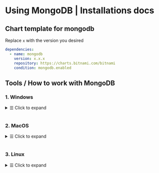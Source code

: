 # Using MongoDB | Installations docs

## Chart template for mongodb
Replace `x` with the version you desired
```yaml
dependencies:
  - name: mongodb
    version: x.x.x
    repository: https://charts.bitnami.com/bitnami
    condition: mongodb.enabled
```

## Tools / How to work with MongoDB
### 1. Windows
<details>
<summary><samp>&#9776;</samp> Click to expand </summary>
<br>

#### 1. Download the Database Tools MSI installer.
- Open the [MongoDB Download Center](https://www.mongodb.com/try/download/database-tools?tck=docs_databasetools), using the drop-down menu:
  - Select the `Windows x86_64` Platform
  - Select the msi Package
  - Click the Download button

#### 2. Run the MSI installer, during the install you may customize the installation directory.

#### 3. Make the DB Tools available in your PATH.
- Once you've installed the Database Tools, follow the instructions below to add the install directory to your system's PATH environment variable.:
  - Open the ` Control Panel` 
  - In the ` System and Security` category, click ` System` 
  - Click ` Advanced system settings` . The System Properties modal displays.
  - Click ` Environment Variables` 
  - In the ` System variables`  section, select ` Path`  and click `Edit` . The Edit environment variable modal displays.
  - Click ` New`  and `add the filepath to the location *where you installed the Database Tools*.
 

<br>
</details>

<br>

### 2. MacOS

<details>
<summary><samp>&#9776;</samp> Click to expand </summary>
<br>

> **Warning** Starting with MongoDB 4.4.1, [installing the MongoDB Server via Homebrew](https://www.mongodb.com/docs/manual/tutorial/install-mongodb-on-os-x/#std-label-install-with-homebrew) also installs the Database Tools. The following command will determine if the Database Tools are already installed on your system:
> ```bash
> brew list | grep mongodb-database-tools
> ```

#### 1. Install Homebrew.
macOS does not include the Homebrew brew package by default. Install brew: [Homebrew installation instructions](https://brew.sh/#install)

#### 2. Tap the MongoDB formula.
In your macOS Terminal, run the following command to download the official 
[MongoDB Homebrew formulae](https://github.com/mongodb/homebrew-brew) for MongoDB and the Database Tools:
```ruby
brew tap mongodb/brew
```

#### 3. Install the MongoDB Database Tools.
In your macOS Terminal, run the following command to install the MongoDB Database Tools:
```ruby
brew install mongodb-database-tools
```

> Once installed, you can later update the Database Tools with:
> ```ruby
> brew upgrade mongodb-database-tools
> ```

<br>
</details>

<br>

### 3. Linux

<details>
<summary><samp>&#9776;</samp> Click to expand </summary>

<br>

The MongoDB Database Tools can be installed with your Linux distribution's package manger or downloaded as a .tgz archive. Select the appropriate tab based on your Linux distribution and desired package from the tabs below:

- To install the `.deb package` on Ubuntu and Debian, click the DEB Package tab.
- To install the `.rpm package` on RHEL / CentOS / SUSE, click the RPM Package tab.
- To install the `.tgz` tarball, click the TGZ Archive tab.

`.deb package`
> **Warning** If you have already installed the MongoDB Server via your system's package manager, you likely already have the Database Tools installed. The following command will determine if the Database Tools are already installed on your system:
> ```ruby
> sudo dpkg -l mongodb-database-tools
> ```
#### 1. Download the Database Tools `.deb package`
Open the [MongoDB Download Center](https://www.mongodb.com/try/download/database-tools?tck=docs_databasetools). Using the drop-down menu:
- Select your Linux Platform and Architecture
- Select the deb Package
- Click the Download button

> If installing on a headless, click `Copy Link` then use a command line tool such as `wget` or `curl` to download the `.deb` directly on your Linux system.

#### 2. Install the downloaded package.
Navigate to the directory containing the downloaded .deb package, then run the following command to install the Database Tools using the apt package manager:
```ruby
sudo apt install ./mongodb-database-tools-*-100.7.1.deb
```

<br>

`.RPM package`
> **Warning** If you have already installed the MongoDB Server via your system's package manager, you likely already have the Database Tools installed. The following command will determine if the Database Tools are already installed on your system:
> ```ruby
> sudo yum list installed mongodb-database-tools
> ```
#### 1. Download the Database Tools .rpm package.
Open the 
[MongoDB Download Center](https://www.mongodb.com/try/download/database-tools?tck=docs_databasetools)
. Using the drop-down menu on the right-hand side of the page:

Select your Linux Platform and Architecture

Select the rpm Package

Click the Download button

If installing on a headless Linux system, click Copy Link to the right of the Download button to copy the download link, then use a command line tool such as wget or curl to download the .rpm directly on your Linux system.

2
Install the downloaded package.
Navigate to the directory containing the downloaded .rpm package, then run the following command to install the Database Tools using the yum package manager:

sudo yum install -y mongodb-database-tools-*-100.7.1.rpm

<!--
### 1. Configuration:
- `Chart.yaml` (add dependencies)
 ```yaml
apiVersion: v2
name: demo-app
description: A Helm chart for Kubernetes

# A chart can be either an 'application' or a 'library' chart.
#
# Application charts are a collection of templates that can be packaged into versioned archives
# to be deployed.
#
# Library charts provide useful utilities or functions for the chart developer. They're included as
# a dependency of application charts to inject those utilities and functions into the rendering
# pipeline. Library charts do not define any templates and therefore cannot be deployed.
type: application

# This is the chart version. This version number should be incremented each time you make changes
# to the chart and its templates, including the app version.
# Versions are expected to follow Semantic Versioning (https://semver.org/)
version: 0.1.0

# This is the version number of the application being deployed. This version number should be
# incremented each time you make changes to the application. Versions are not expected to
# follow Semantic Versioning. They should reflect the version the application is using.
# It is recommended to use it with quotes.
appVersion: "1.16.0"

dependencies:
#  - name: mariadb
#    version: 9.7.0
#    repository: https://charts.bitnami.com/bitnami
#    condition: mariadb.enabled
  - name: mongodb
    version: 10.28.6
    repository: https://charts.bitnami.com/bitnami
    condition: mongodb.enabled
```

<br>

- `values.yaml` (config)
```yaml
# Default values for demo-app.
# This is a YAML-formatted file.
# Declare variables to be passed into your templates.

replicaCount: 1

image:
  repository: nnbaocuong99/demo-gitlabci
  pullPolicy: Always
  # Overrides the image tag whose default is the chart appVersion.
  tag: "1.0"

imagePullSecrets: []
nameOverride: ""
fullnameOverride: ""

serviceAccount:
  # Specifies whether a service account should be created
  create: true
  # Annotations to add to the service account
  annotations: {}
  # The name of the service account to use.
  # If not set and create is true, a name is generated using the fullname template
  name: ""

podAnnotations: {}

podSecurityContext: {}
  # fsGroup: 2000

securityContext: {}
  # capabilities:
  #   drop:
  #   - ALL
  # readOnlyRootFilesystem: true
  # runAsNonRoot: true
  # runAsUser: 1000

service:
  type: NodePort
  port: 80

ingress:
  enabled: false
  className: ""
  annotations: {}
    # kubernetes.io/ingress.class: nginx
    # kubernetes.io/tls-acme: "true"
  hosts:
    - host: chart-example.local
      paths:
        - path: /
          pathType: ImplementationSpecific
  tls: []
  #  - secretName: chart-example-tls
  #    hosts:
  #      - chart-example.local

resources:
  # We usually recommend not to specify default resources and to leave this as a conscious
  # choice for the user. This also increases chances charts run on environments with little
  # resources, such as Minikube. If you do want to specify resources, uncomment the following
  # lines, adjust them as necessary, and remove the curly braces after 'resources:'.
  limits:
    cpu: 100m
    memory: 128Mi
  requests:
    cpu: 100m
    memory: 128Mi

autoscaling:
  enabled: false
  minReplicas: 1
  maxReplicas: 100
  targetCPUUtilizationPercentage: 80
  # targetMemoryUtilizationPercentage: 80

nodeSelector: {}

tolerations: []

affinity: {}

mongodb:
  enabled: true
  nameOverride: "mongodb"
  fullnameOverride: "mongodb"
  architecture: "standalone"
  auth:
    rootUser: "admin"
    rootPassword: "erdG8qxerVfMPxTd8VHs"
  service:
    type: NodePort
    nodePort: 32368
  persistence:
    enabled: false
    #existingClaim: "pvc-my-nextpay-tech-mongodb"
# mariadb:
#   enabled: true
#   image:
#     debug: true
#   nameOverride: "mariadb"
#   fullnameOverride: "mariadb"
#   architecture: "standalone"
#   auth:
#     rootPassword: "44Xb7YDFgKHgp7kYLXzb"
#     password: "rL43Ydk8DmYUKYmurML3"
#   primary:
#     resources:
#       requests:
#         cpu: "1000m"
#         memory: "1536Mi"
#       limits:
#         cpu: "1000m"
#         memory: "1536Mi"
#     nodeSelector:
#       kubernetes.io/hostname: payment-node15
#     tolerations:
#       - key: "vn.nextpay/pod"
#         operator: "Equal"
#         value: "storage"
#         effect: "NoSchedule"
#     service:
#       type: NodePort
#       nodePort: 32268
#     persistence:
#       enabled: true
#       existingClaim: "pvc-my-nextpay-tech-mariadb"
#   volumePermissions:
#     enabled: true
```
### Commit it on ArgoCd
![image](https://github.com/nnbaocuong99/Database/assets/100349044/4755f8cf-92c2-441f-b480-45a317eb8e7e)

### `Dump` and `Restore` data MongoDB
Assuming that we have a remote MongoDB machine running and wish to create a snapshot of that database on a local machine, this can be done using the mongodump command on the primary node. We just need to indicate the host and port number (the default is port 27017) for the remote server, and provide some argument parameters like the name of the database, our user name, and our password. Finally, we indicate the dump directory we want to create the snapshot in.

```ruby
mongodump -h sample.mongodbhost.com:27017 -d DATABASE_NAME -u USER_NAME -p SAMPLE_PASSWORD -o ~/Desktop
```

One of the best practices of backing up large databases is splitting them up. You can pass a query into mongodump using the --query parameter so that you, in case of a failure, are able to use some kind of timestamp/ordering field in your collection to resume the backup process.

In order to restore a database with a saved snapshot, we just have to use the mongorestore command. It restores data by connecting to a running mongod directly. You can limit the output from the database by running restore in quiet mode using the --quiet option. Once more, we provide the MongoDB host and port, along with the user name, database name, and password. Finally, we provide the output directory.

```ruby
mongorestore --host sample.mongohost.com --port 27017 --username USER_NAME --password SAMPLE_PASSWORD --db DATABASE_NAME .
```
MongoDB enables users to back up and restore their databases. A database can be backed up and restored using either MongoDB backup and restore utilities or the cloud database platform MongoDB Atlas.



<!--
### How to Back Up and Restore MongoDB
<details>
<summary><samp>&#9776;</samp> click to expand <Back Up and Restore MongoDB> </summary>
<br>

#### 1. This repo will cover the following:
- Back up and restore with the [MongoDB tools](https://www.mongodb.com/docs/manual/tutorial/backup-and-restore-tools/?_ga=2.156187707.1254817124.1686623984-2025668380.1686623984)
- Back up and restore using [MongoDB Atlas](https://www.mongodb.com/docs/manual/core/backups/?_ga=2.156187707.1254817124.1686623984-2025668380.1686623984#back-up-with-atlas)
- Best practices for Backup and Restore
- The difference between logical and physical backups in MongoDB
- An example of how to back up and restore using both the MongoDB tools and MongoDB Atlas

<br>

#### 2. The MongoDB Backup and Restore Tool
The MongoDB Backup and Restore Tool allows you to encapsulate the state of a cluster and return to that state at any time. This helps protect you from data loss, as you can restore a database to a MongoDB instance using a created copy of that instance. Backups created with plain MongoDB Backup and Restore tools are logical backups, and they make use of the [BSON data type](https://www.mongodb.com/docs/manual/reference/bson-types/?_ga=2.202381713.1254817124.1686623984-2025668380.1686623984). MongoDB Atlas can work with both logical and physical backups.

<br>
  
#### 3. MongoDB Atlas Backup and Restore
MongoDB Atlas allows the user to create backups using the [cloud backup system](https://docs.atlas.mongodb.com/backup/cloud-backup/overview/?_ga=2.195385004.1254817124.1686623984-2025668380.1686623984). MongoDB Cloud Backups are created using the native snapshot functionality of the cluster’s cloud service provider.

MongoDB Atlas supports cloud backups for clusters served on the following hosting platforms:
- Google Cloud Platform (GCP)
- Amazon Web Services (AWS)
- Microsoft Azure

The [restore function](https://docs.atlas.mongodb.com/backup/cloud-backup/restore/?_ga=2.195385004.1254817124.1686623984-2025668380.1686623984) in MongoDB Atlas lets the user restore to either a replica set or a sharded cluster, as long as the destination uses the same encryption provider as the snapshot cluster of origin. The target cluster must also be using either the same version of MongoDB or a newer version than the snapshot cluster. [Legacy backups](https://docs.atlas.mongodb.com/backup/legacy-backup/overview/?_ga=2.121075336.1254817124.1686623984-2025668380.1686623984) are supported but deprecated.

The MongoDB Atlas backup feature incrementally backs up the data in a specified cluster, and you can restore from these snapshots or from any point in time within the past 24 hours. [The cloud backup and cloud restore functions](https://docs.atlas.mongodb.com/backup/cloud-backup/restore/?_ga=2.199014063.1254817124.1686623984-2025668380.1686623984) remain the preferred method of managing backups.

<br>

#### 4. MongoDB Backup and Restore Best Practices

There are some best practices you should follow when using the MongoDB backup and restore services for your MongoDB clusters.
- MongoDB uses both regular JSON and Binary JSON (BSON) file formats. It’s better to use BSON when backing up and restoring. While JSON is easy to work with, it doesn’t support all of the data types that BSON supports, and it may lead to the loss of fidelity.

- You don’t need to explicitly create a MongoDB database, as it will be automatically created when you specify a database to import from. Similarly, a structure for a collection will be created whenever the first document is inserted into the database.

- When creating a new cluster, you have the option to turn on cloud backup. While you can also enable cloud backups when modifying an existing cluster, you should turn this feature on by default, as it will prevent data loss.

- If a snapshot fails, Atlas will automatically attempt to create another snapshot. While you can use a fallback snapshot to restore a cluster, it should only be done when absolutely necessary. Fallback snapshots are created using a different process, and they may have inconsistent data.

- Use secondary servers for backups as this helps avoid degrading the performance of the primary node.

- Time the backup of data sets around periods of low bandwidth/traffic. Backups can take a long time, especially if the data sets are quite large.

- Use a replica set connection string when using unsupervised scripts. A standalone connection string will fail if the MongoDB host proves unavailable.

<br>

#### 5. Backup Types
There are two types of backups in MongoDB: `logical backups` and `physical backups`

- Logical Backups 
  - Logical backups dump data from databases into backup files, formatted as a BSON file. During the logical backup process, client APIs are used to get the data from the server. The data is encrypted, serialized, and written as either a “.bson,” “.json,” or “.csv” file, depending on the backup utility used. If you have enabled field level encryption, backing up data will ensure that the field remains encrypted.
  - MongoDB supplies two utilities to manage logical backups: Mongodump and Mongorestore.
  - The Mongodump command dumps a backup of the database into the “.bson” format, and this can be restored by providing the logical statements found in the dump file to the databases.
  - The Mongorestore command is used to restore the dump files created by Mongodump. Index creation happens after the data is restored.
  - Logical backups copy the data itself. They don’t copy any of the physical files relating to the data (like control files, log files, executables, etc.). They are typically used to archive databases, verify database structures, and move databases across different environments and operating systems.
  - If you have one server that contains a collection you need in another server, you could use a MongoDB logical backup to migrate the collection from the original server to the target server.

- Physical Backups
  - Physical backups are snapshots of the data files in MongoDB at a given point in time. The snapshots can be used to cleanly recover the database, as they include all the data found when the snapshot was created. Physical backups are critical when attempting to back up large databases quickly.
  - There are currently no provided, out-of-the-box solutions for creating physical backups with MongoDB. While you can create physical backups with LVM snapshots or block storage volume snapshots, it’s easier to use MongoDB Atlas. When using MongoDB Atlas, you can utilize any disk snapshot created by your cloud service provider. Alternatively, cloud backups can be made using either the [MongoDB Cloud Manager](https://www.mongodb.com/cloud/cloud-manager?tck=docs_server) or the [Ops Manager](https://docs.opsmanager.mongodb.com/current/?_ga=2.233733406.1254817124.1686623984-2025668380.1686623984)
  - Physical backups make copies of all the physical files that belong to a database, such as the data files, control files, and log files. The database files are saved onto a type of storage media, and they can then be used to restore a database system if there is damage to the system. You could use a physical backup snapshot alongside MongoDB Atlas to recover a lost or damaged database.
  - MongoDB Atlas can be used to restore both logical and physical backups.

<br>

#### 6. How to Back Up and Restore a MongoDB Database
Now, we’ll take a look at how to create a MongoDB backup database and restore that database. We’ll do this with both MongoDB Atlas and with the Mongodump and Mongorestore utilities.

<br>

#### 7. Using MongoDB Atlas
When using MongoDB Atlas, the snapshots are created by your cloud service provider, so be sure to refer to the corresponding documentation to configure your snapshots. Once a snapshot has been taken, you can use the [cloud restore](https://docs.atlas.mongodb.com/backup/cloud-backup/restore?_ga=2.132406542.1254817124.1686623984-2025668380.1686623984#std-label-restoration-cloud-provider-snapshot) option in MongoDB Atlas.

After ensuring that the Atlas cluster of choice can’t receive client requests or choosing to restore to a new Atlas cluster, simply navigate to the “Clusters” view in MongoDB Atlas. Afterwards, select “Backup,” choose a snapshot to restore, and then follow the prompts to restore your cluster.

![image](https://github.com/nnbaocuong99/Database/assets/100349044/ee846302-7685-46a1-963d-8f6379a52688)

<div align="center">  
  Now, let’s look at how to back up and restore using the MongoDB utilities.
  </div>

#### 8. Using MongoDB Backup and Restore Tools
Assuming that we have a remote MongoDB machine running and wish to create a snapshot of that database on a local machine, this can be done using the mongodump command on the primary node. We just need to indicate the host and port number (the default is port 27017) for the remote server, and provide some argument parameters like the name of the database, our user name, and our password. Finally, we indicate the dump directory we want to create the snapshot in.

```ruby
mongodump -h sample.mongodbhost.com:27017 -d DATABASE_NAME -u USER_NAME -p SAMPLE_PASSWORD -o ~/Desktop
```

One of the best practices of backing up large databases is splitting them up. You can pass a query into mongodump using the --query parameter so that you, in case of a failure, are able to use some kind of timestamp/ordering field in your collection to resume the backup process.

In order to restore a database with a saved snapshot, we just have to use the mongorestore command. It restores data by connecting to a running mongod directly. You can limit the output from the database by running restore in quiet mode using the --quiet option. Once more, we provide the MongoDB host and port, along with the user name, database name, and password. Finally, we provide the output directory.

```ruby
mongorestore --host sample.mongohost.com --port 27017 --username USER_NAME --password SAMPLE_PASSWORD --db DATABASE_NAME .
```
MongoDB enables users to back up and restore their databases. A database can be backed up and restored using either MongoDB backup and restore utilities or the cloud database platform MongoDB Atlas.

<br>
</details>
-->
